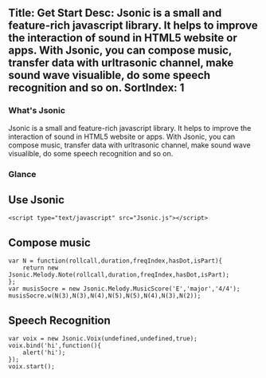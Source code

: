 Title: Get Start
Desc: Jsonic is a small and feature-rich javascript library. It helps to improve the interaction of sound in HTML5 website or apps. With Jsonic, you can compose music, transfer data with urltrasonic channel, make sound wave visualible, do some speech recognition and so on.
SortIndex: 1
---

### What's Jsonic

Jsonic is a small and feature-rich javascript library. It helps to improve the interaction of sound in HTML5 website or apps. With Jsonic, you can compose music, transfer data with urltrasonic channel, make sound wave visualible, do some speech recognition and so on.

### Glance

## Use Jsonic

```
<script type="text/javascript" src="Jsonic.js"></script>
```

## Compose music

```
var N = function(rollcall,duration,freqIndex,hasDot,isPart){
    return new Jsonic.Melody.Note(rollcall,duration,freqIndex,hasDot,isPart);
};
var musisSocre = new Jsonic.Melody.MusicScore('E','major','4/4');
musisSocre.w(N(3),N(3),N(4),N(5),N(5),N(4),N(3),N(2));
```

## Speech Recognition

```
var voix = new Jsonic.Voix(undefined,undefined,true);
voix.bind('hi',function(){
    alert('hi');
});
voix.start();
```